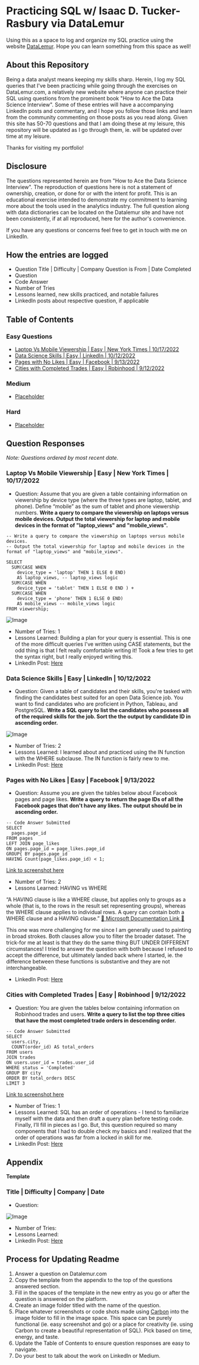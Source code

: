 # Practicing SQL w/ Isaac D. Tucker-Rasbury via DataLemur
Using this as a space to log and organize my SQL practice using the website [DataLemur](https://datalemur.com). Hope you can learn something from this space as well!

## About this Repository
Being a data analyst means keeping my skills sharp. Herein, I log my SQL queries that I've been practicing while going through the exercises on DataLemur.com, a relatively new website where anyone can practice their SQL using questions from the prominent book "How to Ace the Data Science Interview". Some of these entries will have a accompanying LinkedIn posts and commentary, and I hope you follow those links and learn from the community commenting on those posts as you read along. Given this site has 50-70 questions and that I am doing these at my leisure, this repository will be updated as I go through them, ie. will be updated over time at my leisure.

Thanks for visiting my portfolio!

## Disclosure
The questions represented herein are from "How to Ace the Data Science Interview". The reproduction of questions here is not a statement of ownership, creation, or done for or with the intent for profit. This is an educational exercise intended to demonstrate my commitment to learning more about the tools used in the analytics industry. The full question along with data dictionaries can be located on the Datalemur site and have not been consistently, if at all reproduced, here for the author's convenience.

If you have any questions or concerns feel free to get in touch with me on LinkedIn.

## How the entries are logged
 - Question Title | Difficulty | Company Question is From | Date Completed
 - Question 
 - Code Answer
 - Number of Tries
 - Lessons learned, new skills practiced, and notable failures
 - LinkedIn posts about respective question, if applicable

## Table of Contents

### Easy Questions
- [Laptop Vs Mobile Viewership | Easy | New York Times | 10/17/2022]()
- [Data Science Skills | Easy | LinkedIn | 10/12/2022](https://github.com/TuckerRasbury/SQLPractice_Datalemur_ITR#data-science-skills--easy--linkedin--10122022)
- [Pages with No Likes | Easy | Facebook | 9/13/2022](https://github.com/TuckerRasbury/SQLPractice_Datalemur_ITR#pages-with-no-likes--easy--facebook--9132022)
- [Cities with Completed Trades | Easy | Robinhood | 9/12/2022](https://github.com/TuckerRasbury/SQLPractice_Datalemur_ITR#cities-with-completed-trades--easy--robinhood--9122022)

### Medium
- [Placeholder]()

### Hard
- [Placeholder]()
 
## Question Responses
_Note: Questions ordered by most recent date._

### Laptop Vs Mobile Viewership | Easy | New York Times | 10/17/2022
- Question: Assume that you are given a table containing information on viewership by device type (where the three types are laptop, tablet, and phone). Define “mobile” as the sum of tablet and phone viewership numbers. **Write a query to compare the viewership on laptops versus mobile devices. Output the total viewership for laptop and mobile devices in the format of "laptop_views" and "mobile_views".**

```
-- Write a query to compare the viewership on laptops versus mobile devices. 
-- Output the total viewership for laptop and mobile devices in the format of "laptop_views" and "mobile_views".

SELECT
  SUM(CASE WHEN 
    device_type = 'laptop' THEN 1 ELSE 0 END) 
    AS laptop_views, -- laptop_views logic
  SUM(CASE WHEN
    device_type = 'tablet' THEN 1 ELSE 0 END ) + 
  SUM(CASE WHEN  
    device_type = 'phone' THEN 1 ELSE 0 END) 
    AS mobile_views -- mobile_views logic
FROM viewership;
```

![Image](Path)

- Number of Tries: 1
- Lessons Learned: Building a plan for your query is essential. This is one of the more difficult queries I've written using CASE statements, but the odd thing is that I felt really comfortable writing it! Took a few tries to get the syntax right, but I really enjoyed writing this.
- LinkedIn Post: [Here]()


### Data Science Skills | Easy | LinkedIn | 10/12/2022
- Question: Given a table of candidates and their skills, you're tasked with finding the candidates best suited for an open Data Science job. You want to find candidates who are proficient in Python, Tableau, and PostgreSQL. **Write a SQL query to list the candidates who possess all of the required skills for the job. Sort the the output by candidate ID in ascending order.**

![Image](images/Data_Science_Skills/carbon.png)

- Number of Tries: 2
- Lessons Learned: I learned about and practiced using the IN function with the WHERE subclause. The IN function is fairly new to me.
- LinkedIn Post: [Here](https://www.linkedin.com/posts/tuckerrasbury_dataanalyst-sql-growthmindset-activity-6985986546453622784-alHY?utm_source=share&utm_medium=member_desktop)


### Pages with No Likes | Easy | Facebook | 9/13/2022
- Question: Assume you are given the tables below about Facebook pages and page likes. **Write a query to return the page IDs of all the Facebook pages that don't have any likes. The output should be in ascending order.**

```
-- Code Answer Submitted
SELECT
  pages.page_id
FROM pages
LEFT JOIN page_likes
ON pages.page_id = page_likes.page_id
GROUP{ BY pages.page_id
HAVING Count(page_likes.page_id) < 1;
```

[Link to screenshot here](https://github.com/TuckerRasbury/SQLPractice_Datalemur_ITR/blob/4f19b8b6a8fe92d54f98f3bc3514d8178cccd09f/images/pages_with_no_likes/1663078588840.jpeg)

- Number of Tries: 2
- Lessons Learned: HAVING vs WHERE 

“A HAVING clause is like a WHERE clause, but applies only to groups as a whole (that is, to the rows in the result set representing groups), whereas the WHERE clause applies to individual rows. A query can contain both a WHERE clause and a HAVING clause.” [🔗 Microsoft Documentation Link  🔗](https://learn.microsoft.com/en-us/sql/ssms/visual-db-tools/use-having-and-where-clauses-in-the-same-query-visual-database-tools?view=sql-server-ver16#:~:text=A%20HAVING%20clause%20is%20like,clause%20and%20a%20HAVING%20clause)

This one was more challenging for me since I am generally used to painting in broad strokes. Both clauses allow you to filter the broader dataset. The trick-for me at least is that they do the same thing BUT UNDER DIFFERENT circumstances! I tried to answer the question with both because I refused to accept the difference, but ultimately landed back where I started, ie. the difference between these functions is substantive and they are not interchangeable.
- LinkedIn Post: [Here](https://www.linkedin.com/posts/tuckerrasbury_datalemur-sql-analytics-activity-6975457181575835649-6wxE?utm_source=share&utm_medium=member_desktop)


### Cities with Completed Trades | Easy | Robinhood | 9/12/2022
- Question: You are given the tables below containing information on Robinhood trades and users. **Write a query to list the top three cities that have the most completed trade orders in descending order.**


```
-- Code Answer Submitted
SELECT
  users.city,
  COUNT(order_id) AS total_orders
FROM users
JOIN trades
ON users.user_id = trades.user_id
WHERE status = 'Completed'
GROUP BY city
ORDER BY total_orders DESC
LIMIT 3
```

[Link to screenshot here](Path)

- Number of Tries: 1
- Lessons Learned: SQL has an order of operations - I tend to familiarize myself with the data and then draft a query plan before testing code. Finally, I’ll fill in pieces as I go. But, this question required so many components that I had to double check my basics and I realized that the order of operations was far from a locked in skill for me. 
- LinkedIn Post: [Here](https://www.linkedin.com/posts/tuckerrasbury_dataanalytics-sql-datalemur-activity-6975117717653655552-KgbQ?utm_source=share&utm_medium=member_desktop)

## Appendix

**Template**

### Title | Difficulty | Company | Date
- Question: 

![Image](Path)

- Number of Tries:
- Lessons Learned: 
- LinkedIn Post: [Here]()

## Process for Updating Readme
1. Answer a question on Datalemur.com 
2. Copy the template from the appendix to the top of the questions answered section.
3. Fill in the spaces of the template in the new entry as you go or after the question is answered on the platform.
4. Create an image folder titled with the name of the question.
5. Place whatever screenshots or code shots made using [Carbon](https://carbon.now.sh) into the image folder to fill in the image space. This space can be purely functional (ie. easy screenshot and go) or a place for creativity (ie. using Carbon to create a beautiful representation of SQL). Pick based on time, energy, and taste.
6. Update the Table of Contents to ensure question responses are easy to navigate.
7. Do your best to talk about the work on LinkedIn or Medium.
